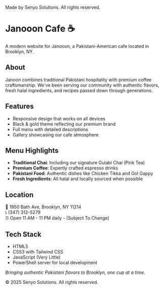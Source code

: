 Made by Senyo Solutions. All rights reserved.

# Janooon Cafe ☕

A modern website for Janooon, a Pakistani-American cafe located in Brooklyn, NY. 

## About

Janoon combines traditional Pakistani hospitality with premium coffee craftsmanship. We've been serving our community with authentic flavors, fresh halal ingredients, and recipes passed down through generations.

## Features

- Responsive design that works on all devices
- Black & gold theme reflecting our premium brand
- Full menu with detailed descriptions
- Gallery showcasing our cafe atmosphere

## Menu Highlights

- **Traditional Chai**: Including our signature Gulabi Chai (Pink Tea)
- **Premium Coffee**: Expertly crafted espresso drinks
- **Pakistani Food**: Authentic dishes like Chicken Tikka and Gol Gappy
- **Fresh Ingredients**: All halal and locally sourced when possible

## Location

📍 1950 Bath Ave, Brooklyn, NY 11214  
📞 (347) 312-5279  
⏰ Open 11 AM - 11 PM daily - (Subject To Change)

## Tech Stack

- HTML5
- CSS3 with Tailwind CSS
- JavaScript (Very Little)
- PowerShell server for local development

*Bringing authentic Pakistani flavors to Brooklyn, one cup at a time.*

© 2025 Senyo Solutions. All rights reserved.
          
